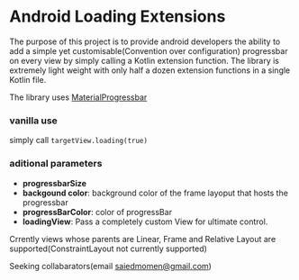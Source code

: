 # Android Loading Extensions

The purpose of this project is to provide android developers the ability to add a simple yet customisable(Convention over configuration) progressbar on every view by simply calling a Kotlin extension function. The library is extremely light weight with only half a dozen extension functions in a single Kotlin file.

The library uses [MaterialProgressbar](https://github.com/DreaminginCodeZH/MaterialProgressBar)

### vanilla use
simply call `targetView.loading(true)`

### aditional parameters
- **progressbarSize**
- **backgound color**: background color of the frame layoput that hosts the progressbar
- **progressBarColor**: color of progressBar
- **loadingView**: Pass a completely custom View for ultimate control.








Crrently views whose parents are Linear, Frame and Relative Layout are supported(ConstraintLayout not currently supported)

Seeking collabarators(email saiedmomen@gmail.com)
